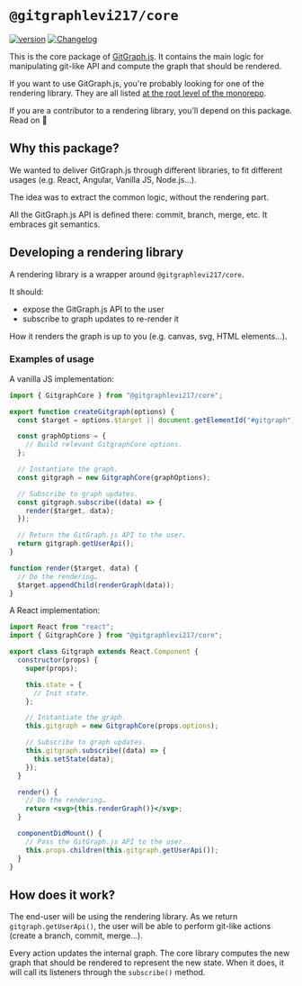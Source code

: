# `@gitgraphlevi217/core`

[![version](https://img.shields.io/npm/v/@gitgraphlevi217/core.svg?logo=npm)](https://www.npmjs.com/package/@gitgraphlevi217/core)
[![Changelog](https://img.shields.io/badge/%F0%9F%93%94-changelog-CD9523.svg)](https://github.com/levi217/gitgraph.js/blob/master/packages/gitgraph-core/CHANGELOG.md)

This is the core package of [GitGraph.js][gitgraph-repo]. It contains the main logic for manipulating git-like API and compute the graph that should be rendered.

If you want to use GitGraph.js, you're probably looking for one of the rendering library. They are all listed [at the root level of the monorepo][gitgraph-repo].

If you are a contributor to a rendering library, you'll depend on this package. Read on 🤠

## Why this package?

We wanted to deliver GitGraph.js through different libraries, to fit different usages (e.g. React, Angular, Vanilla JS, Node.js…).

The idea was to extract the common logic, without the rendering part.

All the GitGraph.js API is defined there: commit, branch, merge, etc. It embraces git semantics.

## Developing a rendering library

A rendering library is a wrapper around `@gitgraphlevi217/core`.

It should:

- expose the GitGraph.js API to the user
- subscribe to graph updates to re-render it

How it renders the graph is up to you (e.g. canvas, svg, HTML elements…).

### Examples of usage

A vanilla JS implementation:

```js
import { GitgraphCore } from "@gitgraphlevi217/core";

export function createGitgraph(options) {
  const $target = options.$target || document.getElementId("#gitgraph");

  const graphOptions = {
    // Build relevant GitgraphCore options.
  };

  // Instantiate the graph.
  const gitgraph = new GitgraphCore(graphOptions);

  // Subscribe to graph updates.
  const gitgraph.subscribe((data) => {
    render($target, data);
  });

  // Return the GitGraph.js API to the user.
  return gitgraph.getUserApi();
}

function render($target, data) {
  // Do the rendering…
  $target.appendChild(renderGraph(data));
}
```

A React implementation:

```jsx
import React from "react";
import { GitgraphCore } from "@gitgraphlevi217/core";

export class Gitgraph extends React.Component {
  constructor(props) {
    super(props);

    this.state = {
      // Init state.
    };

    // Instantiate the graph.
    this.gitgraph = new GitgraphCore(props.options);

    // Subscribe to graph updates.
    this.gitgraph.subscribe((data) => {
      this.setState(data);
    });
  }

  render() {
    // Do the rendering…
    return <svg>{this.renderGraph()}</svg>;
  }

  componentDidMount() {
    // Pass the GitGraph.js API to the user.
    this.props.children(this.gitgraph.getUserApi());
  }
}
```

## How does it work?

The end-user will be using the rendering library. As we return `gitgraph.getUserApi()`, the user will be able to perform git-like actions (create a branch, commit, merge…).

Every action updates the internal graph. The core library computes the new graph that should be rendered to represent the new state. When it does, it will call its listeners through the `subscribe()` method.

[gitgraph-repo]: https://github.com/levi217/gitgraph.js/
